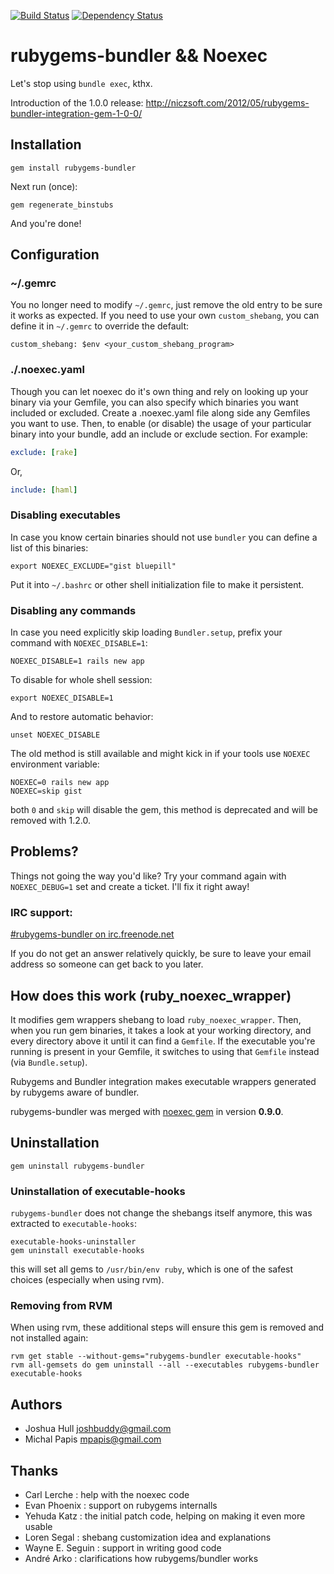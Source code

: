 [![Build Status](https://secure.travis-ci.org/mpapis/rubygems-bundler.png?branch=1.0.0)](http://travis-ci.org/mpapis/rubygems-bundler)
[![Dependency Status](https://gemnasium.com/mpapis/rubygems-bundler.png)](https://gemnasium.com/mpapis/rubygems-bundler)

# rubygems-bundler && Noexec

Let's stop using `bundle exec`, kthx.

Introduction of the 1.0.0 release: http://niczsoft.com/2012/05/rubygems-bundler-integration-gem-1-0-0/

## Installation

    gem install rubygems-bundler

Next run (once):

    gem regenerate_binstubs

And you're done!

## Configuration

### ~/.gemrc

You no longer need to modify `~/.gemrc`,
just remove the old entry to be sure it works as expected.
If you need to use your own `custom_shebang`,
you can define it in `~/.gemrc` to override the default:

    custom_shebang: $env <your_custom_shebang_program>

### ./.noexec.yaml

Though you can let noexec do it's own thing and rely on looking up your binary via your Gemfile,
you can also specify which binaries you want included or excluded.
Create a .noexec.yaml file along side any Gemfiles you want to use.
Then, to enable (or disable) the usage of your particular binary into your bundle,
add an include or exclude section. For example:

```yml
exclude: [rake]
```
Or,

```yml
include: [haml]
```

### Disabling executables

In case you know certain binaries should not use `bundler` you can define a list of this binaries:

    export NOEXEC_EXCLUDE="gist bluepill"

Put it into `~/.bashrc` or other shell initialization file to make it persistent.

### Disabling any commands

In case you need explicitly skip loading `Bundler.setup`, prefix your command with `NOEXEC_DISABLE=1`:

    NOEXEC_DISABLE=1 rails new app

To disable for whole shell session:

    export NOEXEC_DISABLE=1

And to restore automatic behavior:

    unset NOEXEC_DISABLE

The old method is still available and might kick in if your tools use `NOEXEC` environment variable:

    NOEXEC=0 rails new app
    NOEXEC=skip gist

both `0` and `skip` will disable the gem, this method is deprecated and will be removed with 1.2.0.

## Problems?

Things not going the way you'd like? Try your command again with
`NOEXEC_DEBUG=1` set and create a ticket. I'll fix it right away!

### IRC support:

[#rubygems-bundler on irc.freenode.net](http://webchat.freenode.net/?channels=#rubygems-bundler)

If you do not get an answer relatively quickly,
be sure to leave your email address so someone can get back to you later.

## How does this work (ruby_noexec_wrapper)

It modifies gem wrappers shebang to load `ruby_noexec_wrapper`.
Then, when you run gem binaries, it takes a look at your working directory,
and every directory above it until it can find a `Gemfile`.
If the executable you're running is present in your Gemfile,
it switches to using that `Gemfile` instead (via `Bundle.setup`).

Rubygems and Bundler integration makes executable wrappers
generated by rubygems aware of bundler.

rubygems-bundler was merged with [noexec gem](https://github.com/joshbuddy/noexec) in version **0.9.0**.

## Uninstallation

    gem uninstall rubygems-bundler

### Uninstallation of executable-hooks

`rubygems-bundler` does not change the shebangs itself anymore, this was extracted to `executable-hooks`:

    executable-hooks-uninstaller
    gem uninstall executable-hooks

this will set all gems to `/usr/bin/env ruby`, which is one of the safest choices (especially when using rvm).

### Removing from RVM

When using rvm, these additional steps will ensure this gem is removed and not installed again:

    rvm get stable --without-gems="rubygems-bundler executable-hooks"
    rvm all-gemsets do gem uninstall --all --executables rubygems-bundler executable-hooks


## Authors

 - Joshua Hull <joshbuddy@gmail.com>
 - Michal Papis <mpapis@gmail.com>

## Thanks

 - Carl Lerche     : help with the noexec code
 - Evan Phoenix    : support on rubygems internalls
 - Yehuda Katz     : the initial patch code, helping on making it even more usable
 - Loren Segal     : shebang customization idea and explanations
 - Wayne E. Seguin : support in writing good code
 - André Arko      : clarifications how rubygems/bundler works
